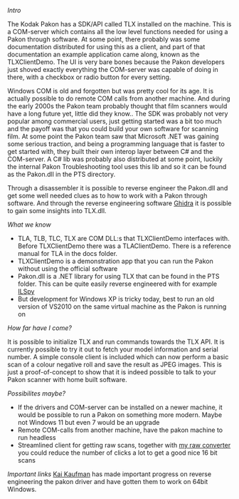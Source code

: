 _Intro_

The Kodak Pakon has a SDK/API called TLX installed on the machine. This is a COM-server which contains all the low level functions needed for using a Pakon through software. At some point, there probably was some documentation distributed for using this as a client, and part of that documentation an example application came along, known as the TLXClientDemo. The UI is very bare bones because the Pakon developers just shoved exactly everything the COM-server was capable of doing in there, with a checkbox or radio button for every setting.

Windows COM is old and forgotten but was pretty cool for its age. It is actually possible to do remote COM calls from another machine. And during the early 2000s the Pakon team probably thought that film scanners would have a long future yet, little did they know.. The SDK was probably not very popular among commercial users, just getting started was a bit too much and the payoff was that you could build your own software for scanning film. At some point the Pakon team saw that Microsoft .NET was gaining some serious traction, and being a programming language that is faster to get started with, they built their own interop layer between C# and the COM-server. A C# lib was probably also distributed at some point, luckily the internal Pakon Troubleshooting tool uses this lib and so it can be found as the Pakon.dll in the PTS directory.

Through a disassembler it is possible to reverse engineer the Pakon.dll and get some well needed clues as to how to work with a Pakon through software. And through the reverse engineering software [Ghidra](https://ghidra-sre.org/) it is possible to gain some insights into TLX.dll.

_What we know_
- TLA, TLB, TLC, TLX are COM DLL:s that TLXClientDemo interfaces with. Before TLXClientDemo there was a TLAClientDemo. There is a reference manual for TLA in the docs folder.
- TLXClientDemo is a demonstration app that you can run the Pakon without using the official software
- Pakon.dll is a .NET library for using TLX that can be found in the PTS folder. This can be quite easily reverse engineered with for example [ILSpy](https://github.com/icsharpcode/ILSpy)
- But development for Windows XP is tricky today, best to run an old version of VS2010 on the same virtual machine as the Pakon is running on

_How far have I come?_

It is possible to initialize TLX and run commands towards the TLX API. It is currently possible to try it out to fetch your model information and serial number.  A simple console client is included which can now perform a basic scan of a colour negative roll and save the result as JPEG images. This is just a proof-of-concept to show that it is indeed possible to talk to your Pakon scanner with home built software.

_Possibilites maybe?_

- If the drivers and COM-server can be installed on a newer machine, it would be possible to run a Pakon on something more modern. Maybe not Windows 11 but even 7 would be an upgrade
- Remote COM-calls from another machine, have the pakon machine to run headless
- Streamlined client for getting raw scans, together with [my raw converter](https://github.com/eatfrog/pakonrawconverter) you could reduce the number of clicks a lot to get a good nice 16 bit scans

_Important links_
[Kai Kaufman](https://ktkaufman03.github.io/blog/2022/09/04/pakon-reverse-engineering/) has made important progress on reverse engineering the pakon driver and have gotten them to work on 64bit Windows.